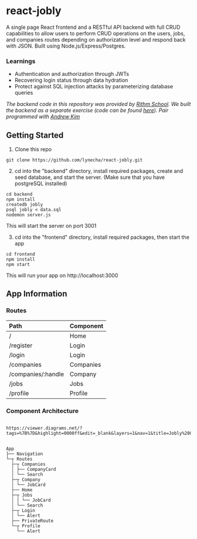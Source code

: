 # react-jobly
A single page React frontend and a RESTful API backend with full CRUD capabilities to allow users to perform CRUD operations on the users, jobs, and companies routes depending on authorization level and respond back with JSON. Built using Node.js/Express/Postgres.

### Learnings
* Authentication and authorization through JWTs
* Recovering login status through data hydration
* Protect against SQL injection attacks by parameterizing database queries

_The backend code in this repository was provided by [Rithm School](https://www.rithmschool.com/). We built the backend as a separate exercise (code can be found [here](https://github.com/lynecha/express-jobly)). Pair programmed with [Andrew Kim](https://github.com/ghjkm319)_

## Getting Started

1. Clone this repo 
```
git clone https://github.com/lynecha/react-jobly.git
```
2. cd into the "backend" directory, install required packages, create and seed database, and start the server. (Make sure that you have postgreSQL installed)
```
cd backend
npm install
createdb jobly
psql jobly < data.sql
nodemon server.js 
```
This will start the server on port 3001

3. cd into the "frontend" directory, install required packages, then start the app
```
cd frontend
npm install
npm start
```

This will run your app on http://localhost:3000 


## App Information

### Routes
|Path | Component |
| :--- | :--- |
| / | Home  |
| /register  | Login  |
| /login  | Login  |
| /companies  | Companies  |
| /companies/:handle  | Company  |
| /jobs  | Jobs |
| /profile | Profile  |


### Component Architecture
```

https://viewer.diagrams.net/?tags=%7B%7D&highlight=0000ff&edit=_blank&layers=1&nav=1&title=Jobly%20Component%20Tree.drawio#R7V1bc%2BI2FP41zKQPZHwHHoFks82k7c5ku7vtS0dgAU5sy%2BtLEvLrK%2FmGLSmGJNiSw3Z2pvjYCPs7n85NR85An3tPVyEINn8gG7oDTbGfBvrFQNM0U9Xw%2F4hkm0nU8cTIJOvQsXPZTnDrPMNcqOTSxLFhVLswRsiNnaAuXCLfh8u4JgNhiB7rl62QW%2F%2FVAKwhI7hdApeVfnfseJNJx6ayk3%2BGznpT%2FLKq5Gc8UFycC6INsNFjRaRfDvR5iFCcffKe5tAl6BW4PE%2FVxdfb36%2B%2FTkbf3f%2B85z%2F%2F%2FXI9zAb79JqvlI8QQj9%2B89Df7q4mWrJaxVc%2F%2F5p70x8303U0zLUbxdsCL2hj%2BPJDFMYbtEY%2BcC930lmIEt%2BGZFQFH%2B2uuUEowEIVC%2B9gHG9zLoAkRli0iT03P3vg4%2BSPHaEkXMKG6%2FJniEG4ho3j5cQlT1jhRo7WFUQejMMtviCELoidhzqBQM7DdXndDmv8IYebDz18vvv2oIMwUK6eh1f25XZ2nwwNSwT2GPJw%2B4N8%2F9wsDv%2FJh0sPLp5qR9v8SJTOTFE6a7rtB%2BAm%2BS9Ng2CgWcDD6M%2F8RRSUUFXUulMa0cDjxonhbQBSfB6x1X3P5HiAYQyfGpHJzw6NwiLnlnyo6bngcWcXVSuXbao2sbjwPXjyzY8uYg5EmHbxlPgWLPCRD9%2FFb%2B6DmfqhBFelIrjBEHyJvAD45A5unChOHbUXYMwwTFLyXC1MRk5zQx2dmyzPNQ7PLbMlVE0G1RUKvSqWZxEE4XLzm5yYaubbMS2vPDqqYwbVa7TAgjkIbfl5qo%2FrmJrW%2BEBEj2CMG01RBdB5OvkdHL%2BXsM53sFouvqXZIsSf1uTT2Y3j39eRVxw%2FwvG%2FpLymbYUEOmAjjM8wRFiyADg%2FCuXn9VCrhxmGahxsK8Ztocq6tYK9EeZ3wV8fPCwAgfjMRes1tFP6YuoqiAizs2c%2BIrSuX5ANhW%2BtOpqk6hlR%2BuEFgTpHOeO2YsAiLD3JPKgwQNU4kR9QDgSFiXydqSJ0Jgp7Sy7shdRs%2BjZfhNV6%2BDoTkueKwl4XhT23ziYGe4nnCx8lYXUI7u3oxgedMPynlQt789eE2a8zYQ6m8bYrGQ7WSJwm7hhpJlUnv8YTLncJP%2BfsHVrwTwQhWjmYB3KmPHo949E46ajByXgmrWU8PTNuTU5%2Bf4FbkyoS05l5ssEjp4vIcpKXSdc7LFHx2Xsi7qEprdjLesnSDyFLzYKgl6tS8tKCWlZTz%2BwO61BzSSFgvDK%2BlYXcdUaVWt4Qb7e0E6kzNpUP96bu6kjU7OEG2eYvnR2gs7FUFo%2FNRLK04VBjV00y5LdzhlW3c9pYuJ3rVXzWQS%2BOPjlwImlyRW3WC6EDuQMbxsBxIznnhDUumz6aZkWRSBx7VvDLNUJybkk8SeHV98bOcnmS4rbrrmTQl040usPH0MwuO9EaY4XetqKZlsKAyivotdeL1ug6GKq6mKpnK8eNYQhtSTG13tyK1hacRkMr2nkWIFJA4keNB1SXb4ju4Ry5KNyFFlgTLiUCrrP28eESowqxfEaAc5bAneYnPMe2U3fAU0%2FdRbSloRHVqKaPdEZDvM7t1hq3DY1RUJ%2F8K%2FTtdmNOi3W4jUQ%2FnsfNv%2FoFOWn%2FZUEgwzifVP4b1%2BlkUjzJni8fY0eVVw5r0MNmcDDDpgwsn%2FUdpGSL%2B4PRzIbRMnSC2EF4Mk8HxI5ZPxOyaWsGInuF%2F%2B0EAw3%2FspIamOxSc4ZHGIwuBuYFOZd9Hl2cmPmxjLr5UUccB2F2meQarL%2Bt9irjyX1iKlKpFn3dYvs6u%2FUQbB3oOqsDnZ5yDNp9m2zE2q1y2NrCbRr1Y9kFiMGJ6cfUZZs8bOZ7yvrRFTr8Fa2fCaOfJIIkjlutyCb2rOlG8cA9EYI78JSGcD8ZveHfcoLoJXS7WKej%2FIZmsq593KVnL8KI%2FkNLW33NZFnbLbRsVt1TaC2atbpo1rL5MH4CJd2QeFKm2qBSBVMVHOqYbFJINDMvllJOSjuqdNrh7cwTUUc6Xj2oqR9s%2Fzavo7eC8ws36ohamxhrdG380BoQPZRJ980er%2BrDb1cfi2FM1yt7TTsH9u8wELaHrem2q%2BkNsZGakgRnZD0qknSlZKgXjeIi2tr4C9sn0iLVtAljP%2F3lamtjnd4NWju%2B3NRXJ7JRX0wn%2BpEpXGy8279DT67Xl3HeFvJF6l1ApkLzl11D7Zi%2FrB2gmzGkxZJ%2BIdCExZL3FolRa1iyFe2VA1371DoFhgYdoXBaBXhLdcdI8fiaYWvZc%2BRnWpiy%2FcBJRN5yQ7N%2Bg7xFEglkfLmWXb49j7NGwCs5HeO9KVxcNRZXPE4I105E2MnbpumSKIN7BtoOSenKfZz8L%2BMrUMJ58ZOcVoqO1Sec%2BqvBM%2FjlK2CPrzO2%2Fa6Hc8GkN9Qah1Vf25sK7HJM%2F2DVjLfVtFtDtdByr1Gll3bFo8prbewbqiOaqxobZHSLKhv%2B9e29ebS7MtQD8%2BvWYmqdjTD6BipdtOgU1MbdSBVQ8XMDj3Qc7vb3%2BMCTNI%2Bmm8WNg7vvj%2FB2R341je00Y6CTuCTK2wHXen%2Bywak6NdK1%2FQZlilZFdeb1LckvbGboaDmK07rVP%2F8%2BLDusXtm70pqDNz5E5lT%2BLRFZYOW0BK0Sf5k2y%2BftQMsQghg7o09JYKcfFC64H7ysplP1n%2FKNURXNjTiaM1rTnPZLc4fNOarur3IywG41x65%2B%2F32CerHoimp7Tb2kLlr%2BmabM0e%2F%2B2pV%2B%2BT8%3D


App
├── Navigation
└─┬ Routes
  ├─┬ Companies
  │ ├── CompanyCard
  │ └── Search
  ├─┬ Company
  │ └── JobCard
  ├── Home
  ├─┬ Jobs
  │ │ └── JobCard
  │ └── Search
  ├─┬ Login
  │ └── Alert
  ├── PrivateRoute
  └─┬ Profile
    └── Alert
```
